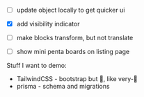 * [ ] update object locally to get quicker ui
* [x] add visibility indicator
* [ ] make blocks transform, but not translate
* [ ] show mini penta boards on listing page


Stuff I want to demo:
* TailwindCSS - bootstrap but 🍄, like very-🍄
* prisma - schema and migrations